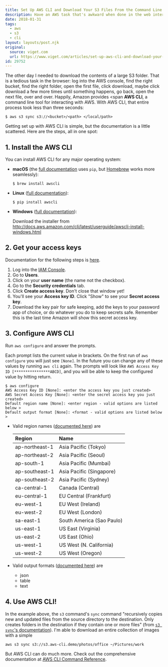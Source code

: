 ```yaml
---
title: Set Up AWS CLI and Download Your S3 Files From the Command Line
description: Have an AWS task that's awkward when done in the web interface? AWS CLI sets up easily and has a full command suite
date: 2018-01-31
tags:
  - aws
  - s3
  - cli
layout: layouts/post.njk
original:
  source: viget.com
  url: https://www.viget.com/articles/set-up-aws-cli-and-download-your-s3-files-from-the-command-line/
id: 29752
---
```



The other day I needed to download the contents of a large S3 folder. That is a tedious task in the browser: log into the AWS console, find the right bucket, find the right folder, open the first file, click download, maybe click download a few more times until something happens, go back, open the next file, over and over. Happily, Amazon provides <span **AWS CLI**, a command line tool for interacting with AWS. With AWS CLI, that entire process took less than three seconds:

```
$ aws s3 sync s3://<bucket>/<path> </local/path>
```

Getting set up with AWS CLI is simple, but the documentation is a little scattered. Here are the steps, all in one spot:

## 1. Install the AWS CLI

You can install AWS CLI for any major operating system:

- **macOS** (the [full documentation](http://docs.aws.amazon.com/cli/latest/userguide/cli-install-macos.html) uses `pip`, but [Homebrew](https://brew.sh/) works more seamlessly):

  ```
  $ brew install awscli
  ```

- **Linux** ([full documentation](http://docs.aws.amazon.com/cli/latest/userguide/awscli-install-linux.html)):

  ```
  $ pip install awscli
  ```

- **Windows** ([full documentation](http://docs.aws.amazon.com/cli/latest/userguide/awscli-install-windows.html)):

  Download the installer from http://docs.aws.amazon.com/cli/latest/userguide/awscli-install-windows.html

## 2. Get your access keys

Documentation for the following steps is [here](http://docs.aws.amazon.com/cli/latest/userguide/cli-chap-getting-started.html).

1. Log into the [IAM Console](https://console.aws.amazon.com/iam/home?#home).
2. Go to **Users**.
3. Click on your **user name** (the name not the checkbox).
4. Go to the **Security credentials** tab.
5. Click **Create access key**. Don't close that window yet!
6. You'll see your **Access key ID**. Click "Show" to see your **Secret access key**.
7. Download the key pair for safe keeping, add the keys to your password app of choice, or do whatever you do to keep secrets safe. Remember this is the last time Amazon will show this secret access key.

## 3. Configure AWS CLI

Run `aws configure` and answer the prompts.

Each prompt lists the current value in brackets. On the first run of `aws configure` you will just see `[None]`. In the future you can change any of these values by running `aws cli` again. The prompts will look like `AWS Access Key ID [****************ABCD]`, and you will be able to keep the configured value by hitting return.

```
$ aws configure
AWS Access Key ID [None]: <enter the access key you just created>
AWS Secret Access Key [None]: <enter the secret access key you just created>
Default region name [None]: <enter region - valid options are listed below >
Default output format [None]: <format - valid options are listed below >
```

- Valid region names ([documented here](http://docs.aws.amazon.com/powershell/latest/userguide/pstools-installing-specifying-region.html)) are

  | **Region**     | **Name**                  |
  | :------------- | :------------------------ |
  | ap-northeast-1 | Asia Pacific (Tokyo)      |
  | ap-northeast-2 | Asia Pacific (Seoul)      |
  | ap-south-1     | Asia Pacific (Mumbai)     |
  | ap-southeast-1 | Asia Pacific (Singapore)  |
  | ap-southeast-2 | Asia Pacific (Sydney)     |
  | ca-central-1   | Canada (Central)          |
  | eu-central-1   | EU Central (Frankfurt)    |
  | eu-west-1      | EU West (Ireland)         |
  | eu-west-2      | EU West (London)          |
  | sa-east-1      | South America (Sao Paulo) |
  | us-east-1      | US East (Virginia)        |
  | us-east-2      | US East (Ohio)            |
  | us-west-1      | US West (N. California)   |
  | us-west-2      | US West (Oregon)          |

- Valid output formats ([documented here](http://docs.aws.amazon.com/cli/latest/topic/config-vars.html)) are

  - json
  - table
  - text

## 4. Use AWS CLI!

In the example above, the `s3` command's `sync` command "recursively copies new and updated files from the source directory to the destination. Only creates folders in the destination if they contain one or more files" (from [`s3 sync`'s documentation](http://docs.aws.amazon.com/cli/latest/reference/s3/sync.html)). I'm able to download an entire collection of images with a simple

```
aws s3 sync s3://s3.aws-cli.demo/photos/office ~/Pictures/work
```

But AWS CLI can do much more. Check out the comprehensive documentation at [AWS CLI Command Reference](http://docs.aws.amazon.com/cli/latest/index.html).

